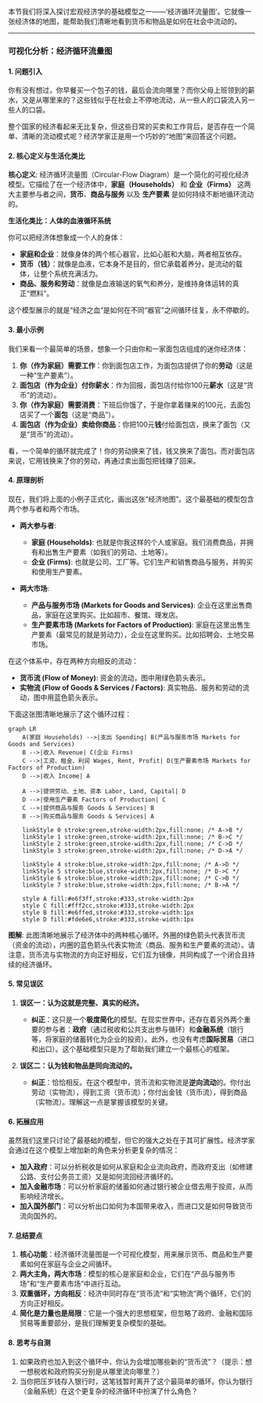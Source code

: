 本节我们将深入探讨宏观经济学的基础模型之一——‘经济循环流量图’。它就像一张经济体的地图，能帮助我们清晰地看到货币和物品是如何在社会中流动的。

---

### 可视化分析：经济循环流量图

#### 1. 问题引入

你有没有想过，你早餐买一个包子的钱，最后会流向哪里？而你父母上班领到的薪水，又是从哪里来的？这些钱似乎在社会上不停地流动，从一些人的口袋流入另一些人的口袋。

整个国家的经济看起来无比复杂，但这些日常的买卖和工作背后，是否存在一个简单、清晰的流动模式呢？经济学家正是用一个巧妙的“地图”来回答这个问题。

#### 2. 核心定义与生活化类比

**核心定义**:
经济循环流量图（Circular-Flow Diagram）是一个简化的可视化经济模型。它描绘了在一个经济体中，**家庭（Households）** 和 **企业（Firms）** 这两大主要参与者之间，**货币**、**商品与服务** 以及 **生产要素** 是如何持续不断地循环流动的。

**生活化类比：人体的血液循环系统**

你可以把经济体想象成一个人的身体：
*   **家庭和企业**：就像身体的两个核心器官，比如心脏和大脑，两者相互依存。
*   **货币（钱）**：就像是血液，它本身不是目的，但它承载着养分，是流动的载体，让整个系统充满活力。
*   **商品、服务和劳动**：就像是血液输送的氧气和养分，是维持身体运转的真正“燃料”。

这个模型展示的就是“经济之血”是如何在不同“器官”之间循环往复，永不停歇的。

#### 3. 最小示例

我们来看一个最简单的场景，想象一个只由你和一家面包店组成的迷你经济体：

1.  **你（作为家庭）需要工作**：你到面包店工作，为面包店提供了你的**劳动**（这是一种“生产要素”）。
2.  **面包店（作为企业）付你薪水**：作为回报，面包店付给你100元**薪水**（这是“货币”的流动）。
3.  **你（作为家庭）需要消费**：下班后你饿了，于是你拿着赚来的100元，去面包店买了一个**面包**（这是“商品”）。
4.  **面包店（作为企业）卖给你商品**：你把100元**钱**付给面包店，换来了面包（又是“货币”的流动）。

看，一个简单的循环就完成了！你的劳动换来了钱，钱又换来了面包。而对面包店来说，它用钱换来了你的劳动，再通过卖出面包把钱赚了回来。

#### 4. 原理剖析

现在，我们将上面的小例子正式化，画出这张“经济地图”。这个最基础的模型包含两个参与者和两个市场。

*   **两大参与者**:
    *   **家庭 (Households)**: 也就是你我这样的个人或家庭。我们消费商品，并拥有和出售生产要素（如我们的劳动、土地等）。
    *   **企业 (Firms)**: 也就是公司、工厂等。它们生产和销售商品与服务，并购买和使用生产要素。

*   **两大市场**:
    *   **产品与服务市场 (Markets for Goods and Services)**: 企业在这里出售商品，家庭在这里购买。比如超市、餐馆、理发店。
    *   **生产要素市场 (Markets for Factors of Production)**: 家庭在这里出售生产要素（最常见的就是劳动力），企业在这里购买。比如招聘会、土地交易市场。

在这个体系中，存在两种方向相反的流动：

*   **货币流 (Flow of Money)**: 资金的流动，图中用绿色箭头表示。
*   **实物流 (Flow of Goods & Services / Factors)**: 真实物品、服务和劳动的流动，图中用蓝色箭头表示。

下面这张图清晰地展示了这个循环过程：

```mermaid
graph LR
    A(家庭 Households) -->|支出 Spending| B(产品与服务市场 Markets for Goods and Services)
    B -->|收入 Revenue| C(企业 Firms)
    C -->|工资、租金、利润 Wages, Rent, Profit| D(生产要素市场 Markets for Factors of Production)
    D -->|收入 Income| A

    A -->|提供劳动、土地、资本 Labor, Land, Capital| D
    D -->|使用生产要素 Factors of Production| C
    C -->|提供商品与服务 Goods & Services| B
    B -->|购买商品与服务 Goods & Services| A

    linkStyle 0 stroke:green,stroke-width:2px,fill:none; /* A->B */
    linkStyle 1 stroke:green,stroke-width:2px,fill:none; /* B->C */
    linkStyle 2 stroke:green,stroke-width:2px,fill:none; /* C->D */
    linkStyle 3 stroke:green,stroke-width:2px,fill:none; /* D->A */

    linkStyle 4 stroke:blue,stroke-width:2px,fill:none; /* A->D */
    linkStyle 5 stroke:blue,stroke-width:2px,fill:none; /* D->C */
    linkStyle 6 stroke:blue,stroke-width:2px,fill:none; /* C->B */
    linkStyle 7 stroke:blue,stroke-width:2px,fill:none; /* B->A */

    style A fill:#e6f3ff,stroke:#333,stroke-width:2px
    style C fill:#fff2cc,stroke:#333,stroke-width:2px
    style B fill:#e6ffed,stroke:#333,stroke-width:1px
    style D fill:#fde6e6,stroke:#333,stroke-width:1px
```

**图解**:
此图清晰地展示了经济体中的两种核心循环。外圈的绿色箭头代表货币流（资金的流动），内圈的蓝色箭头代表实物流（商品、服务和生产要素的流动）。请注意，货币流与实物流的方向正好相反，它们互为镜像，共同构成了一个闭合且持续的经济循环。

#### 5. 常见误区

1.  **误区一：认为这就是完整、真实的经济。**
    *   **纠正**：这只是一个**极度简化**的模型。在现实世界中，还存在着另外两个重要的参与者：**政府**（通过税收和公共支出参与循环）和**金融系统**（银行等，将家庭的储蓄转化为企业的投资）。此外，也没有考虑**国际贸易**（进口和出口）。这个基础模型只是为了帮助我们建立一个最核心的框架。

2.  **误区二：认为钱和物品是同向流动的。**
    *   **纠正**：恰恰相反。在这个模型中，货币流和实物流是**逆向流动**的。你付出劳动（实物流），得到工资（货币流）；你付出金钱（货币流），得到商品（实物流）。理解这一点是掌握该模型的关键。

#### 6. 拓展应用

虽然我们这里只讨论了最基础的模型，但它的强大之处在于其可扩展性。经济学家会通过在这个模型上增加新的角色来分析更复杂的情况：
*   **加入政府**：可以分析税收是如何从家庭和企业流向政府，而政府支出（如修建公路、支付公务员工资）又是如何流回经济循环的。
*   **加入金融市场**：可以分析家庭的储蓄如何通过银行被企业借去用于投资，从而影响经济增长。
*   **加入国外部门**：可以分析出口如何为本国带来收入，而进口又是如何导致货币流向国外的。

#### 7. 总结要点

1.  **核心功能**：经济循环流量图是一个可视化模型，用来展示货币、商品和生产要素如何在家庭与企业之间循环。
2.  **两大主角，两大市场**：模型的核心是家庭和企业，它们在“产品与服务市场”和“生产要素市场”中进行互动。
3.  **双重循环，方向相反**：经济中同时存在“货币流”和“实物流”两个循环，它们的方向正好相反。
4.  **简化是力量也是局限**：它是一个强大的思想框架，但忽略了政府、金融和国际贸易等重要部分，是我们理解更复杂模型的基础。

#### 8. 思考与自测

1.  如果政府也加入到这个循环中，你认为会增加哪些新的“货币流”？（提示：想一想税收和政府购买分别是从哪里流向哪里？）
2.  当你把压岁钱存入银行时，这笔钱暂时离开了这个最简单的循环。你认为银行（金融系统）在这个更复杂的经济循环中扮演了什么角色？